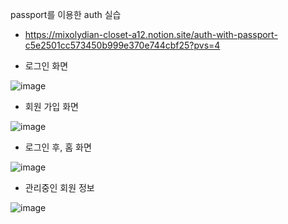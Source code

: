 passport를 이용한 auth 실습

* <https://mixolydian-closet-a12.notion.site/auth-with-passport-c5e2501cc573450b999e370e744cbf25?pvs=4>

- 로그인 화면

![image](https://github.com/GwangIl-Park/nodejs-playground/assets/40749130/841a44c6-96fe-47d9-a1be-86eeeac2f3b4)


- 회원 가입 화면

![image](https://github.com/GwangIl-Park/nodejs-playground/assets/40749130/a55c23ce-7a28-4cd9-afa0-2959af3bb020)


- 로그인 후, 홈 화면

![image](https://github.com/GwangIl-Park/nodejs-playground/assets/40749130/9990a849-a306-446d-b823-07e957a7f43f)


- 관리중인 회원 정보

![image](https://github.com/GwangIl-Park/nodejs-playground/assets/40749130/13210946-1c77-49aa-af89-6ad116134a5a)
